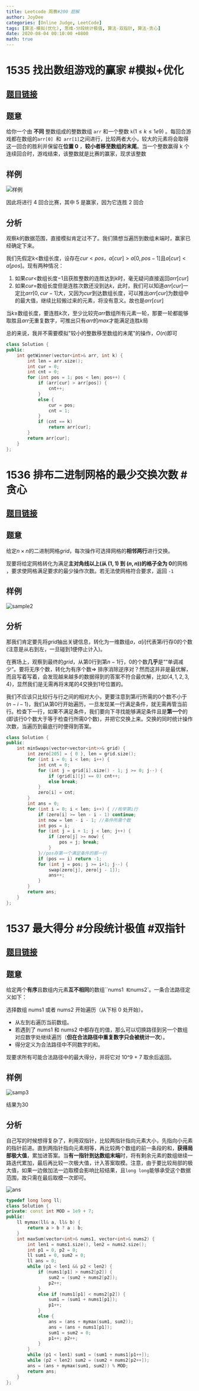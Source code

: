 ```yaml
---
title: Leetcode 周赛#200 题解
author: JoyDee
categories: [Online Judge, LeetCode]
tags: [算法-模拟(优化), 思维-分段统计极值, 算法-双指针, 算法-贪心]
date: 2020-08-04 00:10:00 +0800
math: true
---
```


# 1535 找出数组游戏的赢家 #模拟+优化 

## [题目链接](https://leetcode-cn.com/problems/find-the-winner-of-an-array-game/)

## 题意

给你一个由 **不同** 整数组成的整数数组 `arr` 和一个整数 `k`($1\leq k\leq1e9$) 。每回合游戏都在数组的`arr[0] `和` arr[1]`之间进行，比较两者大小，较大的元素将会取得这一回合的胜利并保留在**位置 0** ，**较小者移至数组的末尾**。当一个整数赢得 k 个连续回合时，游戏结束，该整数就是比赛的赢家，现求该整数

## 样例

![样例](https://gitee.com/j__strawhat/MyImages/raw/master/q-example.png)

因此将进行 4 回合比赛，其中 5 是赢家，因为它连胜 2 回合

## 分析

观察$k$的数据范围，直接模拟肯定过不了。我们猜想当遍历到数组末端时，赢家已经确定下来。

我们先假定$k<$数组长度，设存在$cur<pos$，$a[cur]>a[0, pos-1]$且$a[cur]<a[pos]$。现有两种情况：

1. 如果$cur<$数组长度$-1$且获胜整数的连胜达到$k$时，毫无疑问直接返回$arr[cur]$
2. 如果$cur=$数组长度但是连胜次数还没到达$k$，此时，我们可以知道$arr[cur]$一定比$arr[0, cur-1]$大，又因为$cur$到达数组长度，可以推出$arr[cur]$为数组中的最大值，继续比较搬过来的元素，将没有意义。故也是$arr[cur]$

当$k\ge$数组长度，要连胜$k$次，至少比较完$arr$数组所有元素一轮，那要一轮都能够取胜且$arr$无重复数字，可推出只有$arr$的$max$才能满足连胜$k$局

总的来说，我并不需要模拟"较小的整数移至数组的末尾"的操作，$O(n)$即可

```C++
class Solution {
public:
    int getWinner(vector<int>& arr, int k) {
        int len = arr.size();
        int cur = 0;
        int cnt = 0;
        for (int pos = 1; pos < len; pos++) {
            if (arr[cur] > arr[pos]) {
                cnt++;
            }
            else {
                cur = pos;
                cnt = 1;
            }
            if (cnt == k)
                return arr[cur];
        }
        return arr[cur];
    }
};
```



# 1536 排布二进制网格的最少交换次数   #贪心

## [题目链接](https://leetcode-cn.com/problems/minimum-swaps-to-arrange-a-binary-grid/)

## 题意

给定$n\times n$的二进制网格$grid$，每次操作可选择网格的**相邻两行**进行交换。

现要将给定网格转化为满足**主对角线以上(从 $(1, 1)$ 到 $(n, n)$)的格子全为 0**的网格 ，要求使网格满足要求的最少操作次数。若无法使网格符合要求，返回 `-1` 

## 样例

![sample2](https://gitee.com/j__strawhat/MyImages/raw/master/fw.jpg)

## 分析

那我们肯定要先将$grid$抽出关键信息，转化为一维数组$a$，$a[i]$代表第$i$行存0的个数(注意是从右到左，一旦碰到1便停止计入)。

在赛场上，观察到最终的$grid$，从第$0$行到第$n-1$行，0的个数**几乎**是““单调减少”。要将无序个数，转化为有序个数$\Longrightarrow$ 排序消除逆序对？然而这并非是最优解，而且写着写着，会发现越来越多的数据得到的答案不符合最优解，比如{$4, 1, 2, 3, 4$}，显然我们是无需再将末尾的4交换到1号位置的。

我们不应该只比较行与行之间的相对大小，更要注意到第$i$行所需的0个数不小于$(n-i-1)$，我们从第0行开始遍历，一旦发现某一行满足条件，就无需再管当前行。检查下一行，如果不满足条件，我们要向下寻找能够满足条件且是**第一个**的(即该行0个数大于等于检查行所需0个数)，并把它交换上来。交换的同时统计操作次数，当遍历到最底行时便得到答案。

```C++
class Solution {
public:
    int minSwaps(vector<vector<int>>& grid) {
        int zero[205] = { 0 }, len = grid.size();
        for (int i = 0; i < len; i++) {
            int cnt = 0;
            for (int j = grid[i].size() - 1; j >= 0; j--) {
                if (grid[i][j] == 0) cnt++;
                else break;
            }
            zero[i] = cnt;
        }
        int ans = 0;
        for (int i = 0; i < len; i++) { //枚举第i行
            if (zero[i] >= len - i - 1) continue;
            int now = len - i - 1; //条件所需个数
            int pos = i;
            for (int j = i + 1; j < len; j++) {
                if (zero[j] >= now) {
                    pos = j; break;
                } 
            }//pos存第一个满足条件的那一行
            if (pos == i) return -1;
            for (int j = pos; j >= i+1; j--) {
                swap(zero[j], zero[j - 1]);
                ans++;
            }
        }
        return ans;
    }
};
```



# 1537 最大得分 #分段统计极值 #双指针

## [题目链接](https://leetcode-cn.com/problems/get-the-maximum-score/)

## 题意

给定两个**有序**且数组内元素**互不相同**的数组``nums1` 和`nums2`。一条合法路径定义如下：

选择数组 nums1 或者 nums2 开始遍历（从下标 0 处开始）。

* 从左到右遍历当前数组。
*  若遇到了 nums1 和 nums2 中都存在的值，那么可以切换路径到另一个数组对应数字处继续遍历（**但在合法路径中重复数字只会被统计一次**）。
* 得分定义为合法路径中不同数字的和。

现要求所有可能合法路径中的最大得分，并将它对 10^9 + 7 取余后返回。

## 样例

![samp3](https://gitee.com/j__strawhat/MyImages/raw/master/sample_1_1893.png)

结果为$30$

## 分析

自己写的时候想得复杂了，利用双指针，比较两指针指向元素大小，先指向小元素的指针前进。直到两指针指向元素相等，再比较两个数组的前一条段的和，**获得局部极大值**，累加进答案。当**有一指针到达数组末端**时，将有剩余元素的数组继续一路迭代累加，最后再比较一次极大值，计入答案取模。注意，由于要比较局部的极大值，如果一边做加法一边取模会影响比较结果，且`long long`能够承受这个数据范围，故只需在最后取模一次即可。

![ans](https://gitee.com/j__strawhat/MyImages/raw/master/20200803234022.png)

```C++
typedef long long ll;
class Solution {
private: const int MOD = 1e9 + 7;
public:
    ll mymax(ll& a, ll& b) {
        return a > b ? a : b;
    }
    int maxSum(vector<int>& nums1, vector<int>& nums2) {
        int len1 = nums1.size(), len2 = nums2.size();
        int p1 = 0, p2 = 0;
        ll sum1 = 0, sum2 = 0;
        ll ans = 0;
        while (p1 < len1 && p2 < len2) {
            if (nums1[p1] > nums2[p2]) {
                sum2 = (sum2 + nums2[p2]);
                p2++;
            }
            else if (nums1[p1] < nums2[p2]) {
                sum1 = (sum1 + nums1[p1]);
                p1++;
            }
            else {
                ans = (ans + mymax(sum1, sum2));
                ans = (ans + nums1[p1]);
                sum1 = sum2 = 0;
                p1++; p2++;
            }
        }
        while (p1 < len1) sum1 = (sum1 + nums1[p1++]);
        while (p2 < len2) sum2 = (sum2 + nums2[p2++]);
        ans = (ans + mymax(sum1, sum2)) % MOD;
        return ans;
    }
};
```

